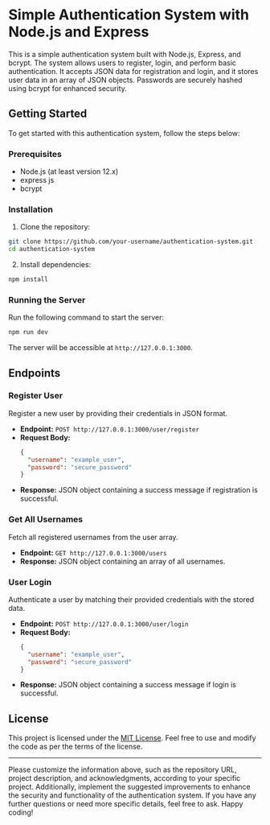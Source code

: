 # Simple Authentication System with Node.js and Express

This is a simple authentication system built with Node.js, Express, and bcrypt. The system allows users to register, login, and perform basic authentication. It accepts JSON data for registration and login, and it stores user data in an array of JSON objects. Passwords are securely hashed using bcrypt for enhanced security.

## Getting Started

To get started with this authentication system, follow the steps below:

### Prerequisites

- Node.js (at least version 12.x)
- express js
- bcrypt

### Installation

1. Clone the repository:

```bash
git clone https://github.com/your-username/authentication-system.git
cd authentication-system
```

2. Install dependencies:

```bash
npm install
```

### Running the Server

Run the following command to start the server:

```bash
npm run dev
```

The server will be accessible at `http://127.0.0.1:3000`.

## Endpoints

### Register User

Register a new user by providing their credentials in JSON format.

- **Endpoint:** `POST http://127.0.0.1:3000/user/register`
- **Request Body:**
  ```json
  {
    "username": "example_user",
    "password": "secure_password"
  }
  ```
- **Response:** JSON object containing a success message if registration is successful.

### Get All Usernames

Fetch all registered usernames from the user array.

- **Endpoint:** `GET http://127.0.0.1:3000/users`
- **Response:** JSON object containing an array of all usernames.

### User Login

Authenticate a user by matching their provided credentials with the stored data.

- **Endpoint:** `POST http://127.0.0.1:3000/user/login`
- **Request Body:**
  ```json
  {
    "username": "example_user",
    "password": "secure_password"
  }
  ```
- **Response:** JSON object containing a success message if login is successful.


## License

This project is licensed under the [MIT License](LICENSE). Feel free to use and modify the code as per the terms of the license.

---
Please customize the information above, such as the repository URL, project description, and acknowledgments, according to your specific project. Additionally, implement the suggested improvements to enhance the security and functionality of the authentication system. If you have any further questions or need more specific details, feel free to ask. Happy coding!
